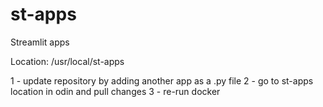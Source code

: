 # st-apps
Streamlit apps


Location: /usr/local/st-apps

1 - update repository by adding another app as a .py file
2 - go to st-apps location in odin and pull changes
3 - re-run docker

